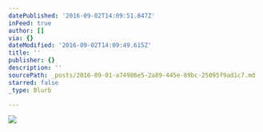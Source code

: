 ```yaml
---
datePublished: '2016-09-02T14:09:51.847Z'
inFeed: true
author: []
via: {}
dateModified: '2016-09-02T14:09:49.615Z'
title: ''
publisher: {}
description: ''
sourcePath: _posts/2016-09-01-a74986e5-2a89-445e-89bc-25095f9ad1c7.md
starred: false
_type: Blurb

---
```

![](https://the-grid-user-content.s3-us-west-2.amazonaws.com/a27cbfd0-4313-4c0b-8410-8aa371245221.jpg)